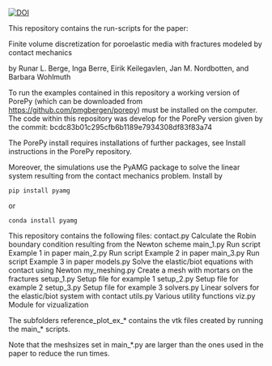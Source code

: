 [![DOI](https://zenodo.org/badge/DOI/10.5281/zenodo.2634738.svg)](https://doi.org/10.5281/zenodo.2634738)

This repository contains the run-scripts for the paper:

Finite volume discretization for poroelastic media with fractures
modeled by contact mechanics

by
Runar L. Berge, Inga Berre, Eirik Keilegavlen, Jan M. Nordbotten, and Barbara Wohlmuth

To run the examples contained in this repository a working version of PorePy (which can
be downloaded from https://github.com/pmgbergen/porepy) must be installed on the computer.
The code within this repository was develop for the PorePy version given by the commit:
bcdc83b01c295cfb6b1189e7934308df83f83a74

The PorePy install requires installations of further packages, see Install instructions
in the PorePy repository.

Moreover, the simulations use the PyAMG package to solve the linear system resulting 
from the contact mechanics problem. Install by 

	pip install pyamg

or 

	conda install pyamg

This repository contains the following files:
contact.py    Calculate the Robin boundary condition resulting from the Newton scheme
main_1.py     Run script Example 1 in paper
main_2.py     Run script Example 2 in paper
main_3.py     Run script Example 3 in paper
models.py     Solve the elastic/biot equations with contact using Newton
my_meshing.py Create a mesh with mortars on the fractures
setup_1.py    Setup file for example 1
setup_2.py    Setup file for example 2
setup_3.py    Setup file for example 3
solvers.py    Linear solvers for the elastic/biot system with contact
utils.py      Various utility functions
viz.py        Module for vizualization

The subfolders reference_plot_ex_* contains the vtk files created by running the main_* scripts.

Note that the meshsizes set in main_*.py are larger than the ones used in the paper to reduce
the run times.
